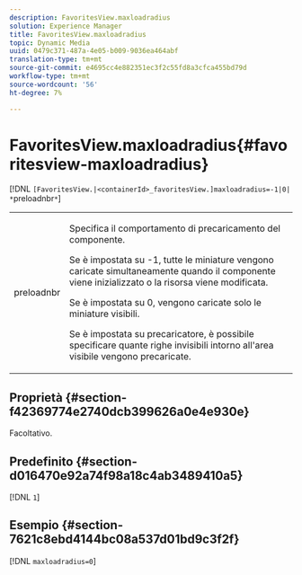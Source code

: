 ```yaml
---
description: FavoritesView.maxloadradius
solution: Experience Manager
title: FavoritesView.maxloadradius
topic: Dynamic Media
uuid: 0479c371-487a-4e05-b009-9036ea464abf
translation-type: tm+mt
source-git-commit: e4695cc4e882351ec3f2c55fd8a3cfca455bd79d
workflow-type: tm+mt
source-wordcount: '56'
ht-degree: 7%

---
```



# FavoritesView.maxloadradius{#favoritesview-maxloadradius}

[!DNL `[FavoritesView.|<containerId>_favoritesView.]maxloadradius=-1|0| *`preloadnbr`*`]

<table id="table_2B109D2F91E64B5382B31921C3780FA5"> 
 <tbody> 
  <tr> 
   <td colname="col1"> <p><span class="codeph"><span class="varname"> preloadnbr</span></span> </p> </td> 
   <td colname="col2"> <p> Specifica il comportamento di precaricamento del componente. </p> <p>Se è impostata su <span class="codeph"> -1</span>, tutte le miniature vengono caricate simultaneamente quando il componente viene inizializzato o la risorsa viene modificata. </p> <p>Se è impostata su <span class="codeph"> 0</span>, vengono caricate solo le miniature visibili. </p> <p> Se è impostata su <span class="codeph"><span class="varname"> precaricatore</span></span>, è possibile specificare quante righe invisibili intorno all'area visibile vengono precaricate. </p> </td> 
  </tr> 
 </tbody> 
</table>

## Proprietà {#section-f42369774e2740dcb399626a0e4e930e}

Facoltativo.

## Predefinito {#section-d016470e92a74f98a18c4ab3489410a5}

[!DNL `1`]

## Esempio {#section-7621c8ebd4144bc08a537d01bd9c3f2f}

[!DNL `maxloadradius=0`]
